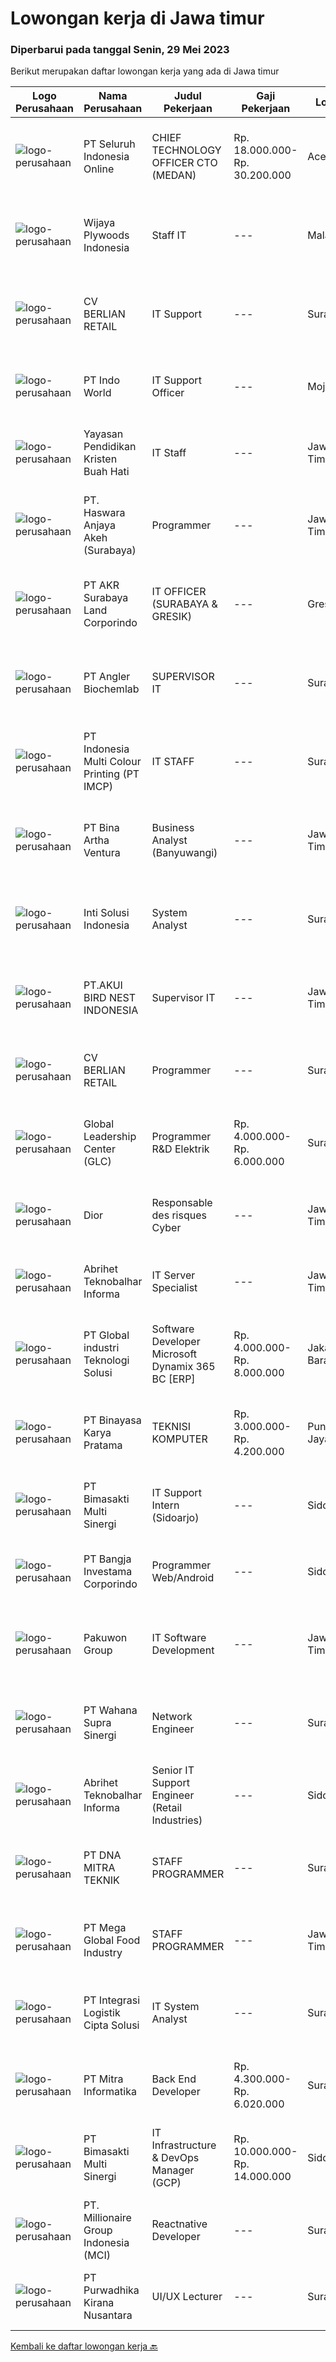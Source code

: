 
  # Lowongan kerja di Jawa timur

  ### Diperbarui pada tanggal Senin, 29 Mei 2023

  Berikut merupakan daftar lowongan kerja yang ada di Jawa timur

  |Logo Perusahaan | Nama Perusahaan | Judul Pekerjaan | Gaji Pekerjaan | Lokasi | Deskripsi | Tanggal diunggah | Pranala |
  | -------------- | --------------- | --------------- | --------- | --------- | -------------- | ------- | ----------- |
  |![logo-perusahaan](https://image-service-cdn.seek.com.au/c768f0670f8f8212da7de609b6af9d0b2e5134cc/ee4dce1061f3f616224767ad58cb2fc751b8d2dc)|PT Seluruh Indonesia Online|CHIEF TECHNOLOGY OFFICER CTO (MEDAN)|Rp. 18.000.000-Rp. 30.200.000|Aceh|Memiliki pengalaman leadership sebagai Manager sebelumnya.Back End Engineer1. Memiliki pengalaman dalam membangun RESTful APIs2. Menguasai bahasa...|Senin, 29 Mei 2023|https://www.jobstreet.co.id/id/job/chief-technology-officer-cto-medan-4350731?token=0~079878f8-cc27-440d-916a-d71944939a76&sectionRank=1&jobId=jobstreet-id-job-4350731|
|![logo-perusahaan](https://image-service-cdn.seek.com.au/a54a14fc5a8e11b18bbf2df342fd97f6a6b016aa/ee4dce1061f3f616224767ad58cb2fc751b8d2dc)|Wijaya Plywoods Indonesia|Staff IT|---|Malang|1. Membuat program berbasis website berdasarkan sistem perusahaan 2. Mengimplementasikan program yang telah dibuat 3. Troubleshooting 4. Jaringan -...|Minggu, 28 Mei 2023|https://www.jobstreet.co.id/id/job/staff-it-1035933107?token=0~079878f8-cc27-440d-916a-d71944939a76&sectionRank=2&jobId=jobstreet-id-job-1035933107|
|![logo-perusahaan](https://image-service-cdn.seek.com.au/f07c7540985285d9aa5ecd368741890d71097022/ee4dce1061f3f616224767ad58cb2fc751b8d2dc)|CV BERLIAN RETAIL|IT Support|---|Surabaya|1. Melakukan system backup berjalan dengan baik. 2. Melakukan pemeliharaan peralatan teknis operasional perusahaan secara berkala. 3. Memastikan...|Sabtu, 27 Mei 2023|https://www.jobstreet.co.id/id/job/it-support-1035920600?token=0~079878f8-cc27-440d-916a-d71944939a76&sectionRank=3&jobId=jobstreet-id-job-1035920600|
|![logo-perusahaan](https://image-service-cdn.seek.com.au/130ef237105b222e0ddda19e4214971b9a089d96/ee4dce1061f3f616224767ad58cb2fc751b8d2dc)|PT Indo World|IT Support Officer|---|Mojokerto|Keuntungan·        Jenjang Karir·        Lingkungan Kerja yang Nyaman·        Budaya Kerja yang BaikJob Spesification: Collaborate with IT Team to...|Kamis, 25 Mei 2023|https://www.jobstreet.co.id/id/job/it-support-officer-4347198?token=0~079878f8-cc27-440d-916a-d71944939a76&sectionRank=4&jobId=jobstreet-id-job-4347198|
|![logo-perusahaan](https://image-service-cdn.seek.com.au/7805c57dbfc50c8d61d27b595a07f59f98520ea9/ee4dce1061f3f616224767ad58cb2fc751b8d2dc)|Yayasan Pendidikan Kristen Buah Hati|IT Staff|---|Jawa Timur|IT Staff must have the ability and skills in doing below responsibilites to support the school operations: Technical support Hardware maintenance...|Jumat, 26 Mei 2023|https://www.jobstreet.co.id/id/job/it-staff-4348992?token=0~079878f8-cc27-440d-916a-d71944939a76&sectionRank=5&jobId=jobstreet-id-job-4348992|
|![logo-perusahaan](https://image-service-cdn.seek.com.au/d3038873f34afeae34919f01f399f7af3e3bcad5/ee4dce1061f3f616224767ad58cb2fc751b8d2dc)|PT. Haswara Anjaya Akeh (Surabaya)|Programmer|---|Jawa Timur|Usia max. 40 tahun Pendidikan minimal D3/S1 IT Dapat menggunakan Delphi,vibi,javaScript dan PHP Memahami Trooble-shooting / Maintenance baik software...|Minggu, 28 Mei 2023|https://www.jobstreet.co.id/id/job/programmer-1035946705?token=0~079878f8-cc27-440d-916a-d71944939a76&sectionRank=6&jobId=jobstreet-id-job-1035946705|
|![logo-perusahaan](https://image-service-cdn.seek.com.au/f02a8ec83e3a2839d68b7f6fdd41fbafdc2fb37f/ee4dce1061f3f616224767ad58cb2fc751b8d2dc)|PT AKR Surabaya Land Corporindo|IT OFFICER (SURABAYA & GRESIK)|---|Gresik|General Job Description:Responsible for day to day monitoring and maintaining the computer systems, configuring IT network, server installation,...|Jumat, 26 Mei 2023|https://www.jobstreet.co.id/id/job/it-officer-surabaya-gresik-4349447?token=0~079878f8-cc27-440d-916a-d71944939a76&sectionRank=7&jobId=jobstreet-id-job-4349447|
|![logo-perusahaan](https://image-service-cdn.seek.com.au/712ec2c4bf1e86060d03b2880eb2b9c108a8e27c/ee4dce1061f3f616224767ad58cb2fc751b8d2dc)|PT Angler Biochemlab|SUPERVISOR IT|---|Surabaya|Kualifikasi: Pendidikan Minimal SI Teknik Komputer/ Sistem Informasi/Teknik Berusia Maksimal 40 Tahun Memiliki Pengalaman Minimal 2 Tahun di posisi...|Kamis, 25 Mei 2023|https://www.jobstreet.co.id/id/job/supervisor-it-4347684?token=0~079878f8-cc27-440d-916a-d71944939a76&sectionRank=8&jobId=jobstreet-id-job-4347684|
|![logo-perusahaan](https://image-service-cdn.seek.com.au/70294b6445f466b423ab7d9751002bfdd4afc29e/ee4dce1061f3f616224767ad58cb2fc751b8d2dc)|PT Indonesia Multi Colour Printing (PT IMCP)|IT STAFF|---|Surabaya|PT.IMCP hiring for IT STAFF with these requirements : Diploma/Bachelor Degree of Information Technology, System Information, Computer Science Fresh...|Rabu, 24 Mei 2023|https://www.jobstreet.co.id/id/job/it-staff-4345764?token=0~079878f8-cc27-440d-916a-d71944939a76&sectionRank=9&jobId=jobstreet-id-job-4345764|
|![logo-perusahaan](https://image-service-cdn.seek.com.au/f0261d19c15b4a7ad0edc9de580c4eba704e92a0/ee4dce1061f3f616224767ad58cb2fc751b8d2dc)|PT Bina Artha Ventura|Business Analyst (Banyuwangi)|---|Jawa Timur|Tugas dan Tanggung Jawab Pekerjaan: Pengelolaan Portfolio Pinjaman Melakukan verifikasi terhadap dokumen KYC, memastikan bahwa klien tersebut benar...|Minggu, 28 Mei 2023|https://www.jobstreet.co.id/id/job/business-analyst-banyuwangi-4339283?token=0~079878f8-cc27-440d-916a-d71944939a76&sectionRank=10&jobId=jobstreet-id-job-4339283|
|![logo-perusahaan](https://i.ibb.co/sqvTCh9/112815900-stock-vector-no-image-available-icon-flat-vector.webp)|Inti Solusi Indonesia|System Analyst|---|Surabaya|Kualifikasi : D3/S1 Jurusan Sistem Informasi / Teknik Informatika atau setara Minimal 2 tahun pengalaman sebagai system analyst Paham dengan Struktur...|Jumat, 26 Mei 2023|https://www.jobstreet.co.id/id/job/system-analyst-4349148?token=0~079878f8-cc27-440d-916a-d71944939a76&sectionRank=11&jobId=jobstreet-id-job-4349148|
|![logo-perusahaan](https://image-service-cdn.seek.com.au/12760394e9a7f90aefbcbab5c544c640cfa43460/ee4dce1061f3f616224767ad58cb2fc751b8d2dc)|PT.AKUI BIRD NEST INDONESIA|Supervisor IT|---|Jawa Timur|Kualifikasi: Usia Minimal 27 tahun. Pendidikan Minimal S1 Teknik Informatika. Berpengalaman sebagai IT Supervisor minimal 3 tahun. Berpengalaman...|Kamis, 25 Mei 2023|https://www.jobstreet.co.id/id/job/supervisor-it-4348204?token=0~079878f8-cc27-440d-916a-d71944939a76&sectionRank=12&jobId=jobstreet-id-job-4348204|
|![logo-perusahaan](https://image-service-cdn.seek.com.au/f07c7540985285d9aa5ecd368741890d71097022/ee4dce1061f3f616224767ad58cb2fc751b8d2dc)|CV BERLIAN RETAIL|Programmer|---|Surabaya|Deskripsi PekerjaanCV. Berlian Retail bergerak di Bidang F&amp;B. Menu yang Kami sajikan sangat beragam, mulai dari Traditional Food, Chinese Food,...|Sabtu, 27 Mei 2023|https://www.jobstreet.co.id/id/job/programmer-1035674809?token=0~079878f8-cc27-440d-916a-d71944939a76&sectionRank=13&jobId=jobstreet-id-job-1035674809|
|![logo-perusahaan](https://image-service-cdn.seek.com.au/e7a3c8ae9ab75635f9c2cfef753fe81e8d109f02/ee4dce1061f3f616224767ad58cb2fc751b8d2dc)|Global Leadership Center (GLC)|Programmer R&D Elektrik|Rp. 4.000.000-Rp. 6.000.000|Surabaya|BEST MACHINE TO HELP HUMANOne of Our Clients is HiringKlien kami, PT Industrial Robotic Automation (IRA) adalah perusahaan yang menciptakan solusi...|Sabtu, 27 Mei 2023|https://www.jobstreet.co.id/id/job/programmer-r-d-elektrik-4330622?token=0~079878f8-cc27-440d-916a-d71944939a76&sectionRank=14&jobId=jobstreet-id-job-4330622|
|![logo-perusahaan](https://i.ibb.co/sqvTCh9/112815900-stock-vector-no-image-available-icon-flat-vector.webp)|Dior|Responsable des risques Cyber|---|Jawa Timur|VOTRE RÔLELes principales responsabilités attribuées au responsable des risques Cyber incluentnotamment les activités suivantes :1/ Participer à la...|Minggu, 28 Mei 2023|https://www.jobstreet.co.id/id/job/responsable-des-risques-cyber-1035875475?token=0~079878f8-cc27-440d-916a-d71944939a76&sectionRank=15&jobId=jobstreet-id-job-1035875475|
|![logo-perusahaan](https://image-service-cdn.seek.com.au/ecbf1519072efc50d5bfa878372eba8994a9e32c/ee4dce1061f3f616224767ad58cb2fc751b8d2dc)|Abrihet Teknobalhar Informa|IT Server Specialist|---|Jawa Timur|We are ABRIHET and currently seeking a motivated candidate to be part of our growing operation based in Sidoarjo, East Java. Candidates will be...|Kamis, 25 Mei 2023|https://www.jobstreet.co.id/id/job/it-server-specialist-4347571?token=0~079878f8-cc27-440d-916a-d71944939a76&sectionRank=16&jobId=jobstreet-id-job-4347571|
|![logo-perusahaan](https://image-service-cdn.seek.com.au/daa04274980a8a4bbf6837fc046fe2e5810cfe2a/ee4dce1061f3f616224767ad58cb2fc751b8d2dc)|PT Global industri Teknologi Solusi|Software Developer Microsoft Dynamix 365 BC [ERP]|Rp. 4.000.000-Rp. 8.000.000|Jakarta Barat|SOFTWARE DEVELOPER / PROGRAMMERRESPONSIBILITIES Analysing, designing, developing (including form and report) for company working system based on ERP...|Minggu, 28 Mei 2023|https://www.jobstreet.co.id/id/job/software-developer-microsoft-dynamix-365-bc-%5Berp%5D-4339382?token=0~079878f8-cc27-440d-916a-d71944939a76&sectionRank=17&jobId=jobstreet-id-job-4339382|
|![logo-perusahaan](https://image-service-cdn.seek.com.au/ffbcd8309fe4010672e6779bce48c2652d16094e/ee4dce1061f3f616224767ad58cb2fc751b8d2dc)|PT Binayasa Karya Pratama|TEKNISI KOMPUTER|Rp. 3.000.000-Rp. 4.200.000|Puncak Jaya|Tanggung Jawab Pekerjaan: Melakukan pemantauan terhadap perangkat serta maintenance yang bersifat preventif seperti update patch Operating System dan...|Jumat, 26 Mei 2023|https://www.jobstreet.co.id/id/job/teknisi-komputer-4348561?token=0~079878f8-cc27-440d-916a-d71944939a76&sectionRank=18&jobId=jobstreet-id-job-4348561|
|![logo-perusahaan](https://image-service-cdn.seek.com.au/3c3597528a656ba0a7299263a04fc9ed9cb02b85/ee4dce1061f3f616224767ad58cb2fc751b8d2dc)|PT Bimasakti Multi Sinergi|IT Support Intern (Sidoarjo)|---|Sidoarjo|Job description &amp; requirementsRequirements: Last semester student or fresher from bachelor degree in information technology or related Having...|Rabu, 24 Mei 2023|https://www.jobstreet.co.id/id/job/it-support-intern-sidoarjo-1035892030?token=0~079878f8-cc27-440d-916a-d71944939a76&sectionRank=19&jobId=jobstreet-id-job-1035892030|
|![logo-perusahaan](https://i.ibb.co/sqvTCh9/112815900-stock-vector-no-image-available-icon-flat-vector.webp)|PT Bangja Investama Corporindo|Programmer Web/Android|---|Sidoarjo|Responsibilities : Managing and make sure all application programs keep to standard requirement, documentation, and procedure. Communicates with...|Sabtu, 27 Mei 2023|https://www.jobstreet.co.id/id/job/programmer-web-android-4330410?token=0~079878f8-cc27-440d-916a-d71944939a76&sectionRank=20&jobId=jobstreet-id-job-4330410|
|![logo-perusahaan](https://image-service-cdn.seek.com.au/f3ac84af81e30fb84b8c068b7697fdce77efe782/ee4dce1061f3f616224767ad58cb2fc751b8d2dc)|Pakuwon Group|IT Software Development|---|Jawa Timur|Deskripsi Pekerjaan : Develop program dengan language &amp; database yang sudah ditentukan standartnya Mengembangkan sistem yang ada ke arah efisiensi...|Kamis, 25 Mei 2023|https://www.jobstreet.co.id/id/job/it-software-development-4347102?token=0~079878f8-cc27-440d-916a-d71944939a76&sectionRank=21&jobId=jobstreet-id-job-4347102|
|![logo-perusahaan](https://image-service-cdn.seek.com.au/9959800a9ef4e55bdee51f475983261485ff0c50/ee4dce1061f3f616224767ad58cb2fc751b8d2dc)|PT Wahana Supra Sinergi|Network Engineer|---|Surabaya|Candidate must possess at least Bachelor's Degree in Engineering (Computer/Telecommunication), Engineering (Electrical/Electronic) or equivalent. At...|Jumat, 26 Mei 2023|https://www.jobstreet.co.id/id/job/network-engineer-4348653?token=0~079878f8-cc27-440d-916a-d71944939a76&sectionRank=22&jobId=jobstreet-id-job-4348653|
|![logo-perusahaan](https://image-service-cdn.seek.com.au/80e123e83dfabc14b5e155d63ef492a38fb17659/ee4dce1061f3f616224767ad58cb2fc751b8d2dc)|Abrihet Teknobalhar Informa|Senior IT Support Engineer (Retail Industries)|---|Sidoarjo|Hi there,We are ABRIHET and currently seeking a motivated candidate to be part of our growing operation, filling the role of IT Support Engineer in...|Rabu, 24 Mei 2023|https://www.jobstreet.co.id/id/job/senior-it-support-engineer-retail-industries-4345566?token=0~079878f8-cc27-440d-916a-d71944939a76&sectionRank=23&jobId=jobstreet-id-job-4345566|
|![logo-perusahaan](https://image-service-cdn.seek.com.au/6733a823f8de24d0668f064ce5c7065789cc310f/ee4dce1061f3f616224767ad58cb2fc751b8d2dc)|PT DNA MITRA TEKNIK|STAFF PROGRAMMER|---|Surabaya|Kualifikasi: Berusia maksimal 30 tahun EKTP Bebas domisili Pendidikan S1 (Informatikan, Sistem Informatika, Teknik komputer dan sejenisnya) Memiliki...|Kamis, 25 Mei 2023|https://www.jobstreet.co.id/id/job/staff-programmer-4347376?token=0~079878f8-cc27-440d-916a-d71944939a76&sectionRank=24&jobId=jobstreet-id-job-4347376|
|![logo-perusahaan](https://image-service-cdn.seek.com.au/81bff9e0df3f9ca65e15d7d82454754114d3281c/ee4dce1061f3f616224767ad58cb2fc751b8d2dc)|PT Mega Global Food Industry|STAFF PROGRAMMER|---|Jawa Timur|Jurusan / Program Studi : Sistem Informasi , Teknik Informatika Lulusan : S1 (Strata 1) Memahami development aplikasi (web, desktop, android)....|Kamis, 25 Mei 2023|https://www.jobstreet.co.id/id/job/staff-programmer-1035771263?token=0~079878f8-cc27-440d-916a-d71944939a76&sectionRank=25&jobId=jobstreet-id-job-1035771263|
|![logo-perusahaan](https://image-service-cdn.seek.com.au/3c75b2a1a4c646e7ab7a155173a040be0bf664fa/ee4dce1061f3f616224767ad58cb2fc751b8d2dc)|PT Integrasi Logistik Cipta Solusi|IT System Analyst|---|Surabaya|Kualifikasi: Berpengalaman kerja minimum 3 (tiga) tahun dalam melakukan analisa kebutuhan proyek teknologi informasi Memiliki pengalaman melaksanakan...|Rabu, 24 Mei 2023|https://www.jobstreet.co.id/id/job/it-system-analyst-4346165?token=0~079878f8-cc27-440d-916a-d71944939a76&sectionRank=26&jobId=jobstreet-id-job-4346165|
|![logo-perusahaan](https://image-service-cdn.seek.com.au/f41a3a3e89984f2dabec38a3b33e4fa0e4b94970/ee4dce1061f3f616224767ad58cb2fc751b8d2dc)|PT Mitra Informatika|Back End Developer|Rp. 4.300.000-Rp. 6.020.000|Surabaya|About Mitra Informatika Mitra Informatika is an IT company based in Surabaya that positioning itself to become the market leader in providing...|Sabtu, 27 Mei 2023|https://www.jobstreet.co.id/id/job/back-end-developer-4338552?token=0~079878f8-cc27-440d-916a-d71944939a76&sectionRank=27&jobId=jobstreet-id-job-4338552|
|![logo-perusahaan](https://image-service-cdn.seek.com.au/3c3597528a656ba0a7299263a04fc9ed9cb02b85/ee4dce1061f3f616224767ad58cb2fc751b8d2dc)|PT Bimasakti Multi Sinergi|IT Infrastructure & DevOps Manager (GCP)|Rp. 10.000.000-Rp. 14.000.000|Sidoarjo|Job descriptions- Lead &amp; manage objective of tim IT Network &amp; DevOps- Ensure availability of all BMS infrastructure achieve Standard SLA-...|Rabu, 24 Mei 2023|https://www.jobstreet.co.id/id/job/it-infrastructure-devops-manager-gcp-4333562?token=0~079878f8-cc27-440d-916a-d71944939a76&sectionRank=28&jobId=jobstreet-id-job-4333562|
|![logo-perusahaan](https://image-service-cdn.seek.com.au/07ee26082354e176479819526a2a2fcad31f0b76/ee4dce1061f3f616224767ad58cb2fc751b8d2dc)|PT. Millionaire Group Indonesia (MCI)|Reactnative Developer|---|Surabaya|Kualifikasi : Pendidikan minimum D3 Teknik Informatika / Sistem Informasi Pengalaman minimal 1 tahun Menguasai Query Database (MySQL) Menguasai bahasa...|Jumat, 26 Mei 2023|https://www.jobstreet.co.id/id/job/reactnative-developer-4336986?token=0~079878f8-cc27-440d-916a-d71944939a76&sectionRank=29&jobId=jobstreet-id-job-4336986|
|![logo-perusahaan](https://image-service-cdn.seek.com.au/f490edce533aadf87f58ecd69e107594ddf6a509/ee4dce1061f3f616224767ad58cb2fc751b8d2dc)|PT Purwadhika Kirana Nusantara|UI/UX Lecturer|---|Surabaya|Job description &amp; requirementsPurwadhika is now looking for UI/UX Lecturer who wants to join our team and grow with us. If you are looking the...|Sabtu, 27 Mei 2023|https://www.jobstreet.co.id/id/job/ui-ux-lecturer-1035809519?token=0~079878f8-cc27-440d-916a-d71944939a76&sectionRank=30&jobId=jobstreet-id-job-1035809519|


  [Kembali ke daftar lowongan kerja 🔙](../README.md#daftar-lowongan-kerja)
  